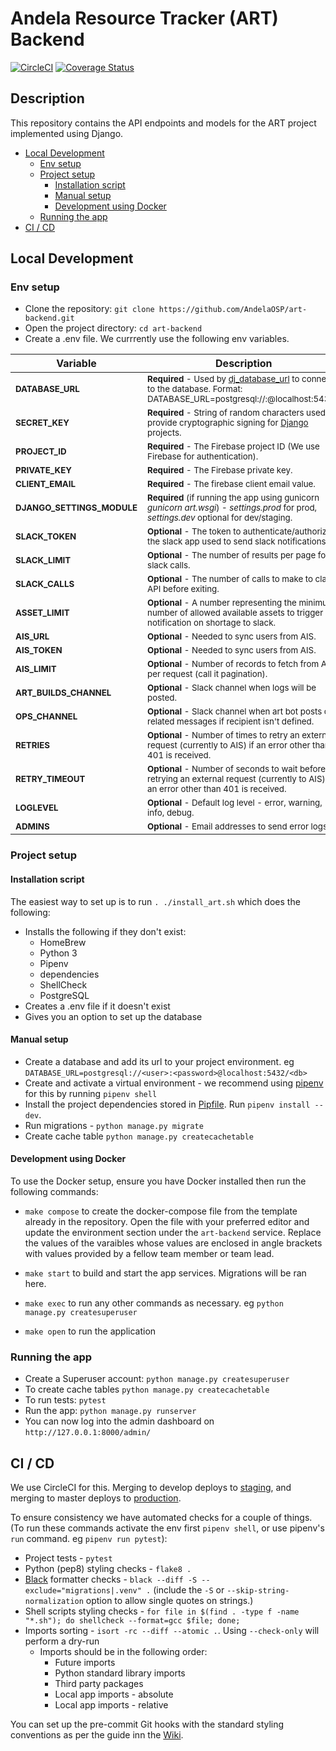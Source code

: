 # Andela Resource Tracker (ART) Backend
[![CircleCI](https://circleci.com/gh/AndelaOSP/art-backend/tree/develop.svg?style=svg)](https://circleci.com/gh/AndelaOSP/art-backend/tree/develop)
[![Coverage Status](https://coveralls.io/repos/github/AndelaOSP/art-backend/badge.svg)](https://coveralls.io/github/AndelaOSP/art-backend)

## Description
This repository contains the API endpoints and models for the ART project implemented using Django.
 - [Local Development](#Local-Development)
    - [Env setup](#Env-setup)
    - [Project setup](#Project-setup)
      - [Installation script](#Installation-script)
      - [Manual setup](#Manual-setup)
      - [Development using Docker](#Development-using-Docker)
    - [Running the app](#Running-the-app)
 - [CI / CD](#CI-/-CD)

## Local Development
### Env setup
- Clone the repository: `git clone https://github.com/AndelaOSP/art-backend.git`
- Open the project directory: `cd art-backend`
- Create a .env file. We currrently use the following env variables.

| Variable | Description | Default |
| --- | --- | --- |
| <sup>**DATABASE_URL**</sup> | <sup>**Required** - Used by [dj_database_url](https://github.com/kennethreitz/dj-database-url#url-schema) to connect to the database. Format: 	 DATABASE_URL=postgresql://<user>:<password>@localhost:5432/<db>.</sup> | |
| <sup>**SECRET_KEY**</sup> | <sup>**Required** - String of random characters used to provide cryptographic signing for [Django](https://docs.djangoproject.com/en/2.1/ref/settings/#std:setting-SECRET_KEY) projects.</sup> | |
| <sup>**PROJECT_ID**</sup> | <sup>**Required** - The Firebase project ID (We use Firebase for authentication).</sup> | |
| <sup>**PRIVATE_KEY**</sup> | <sup>**Required** - The Firebase private key.</sup> | |
| <sup>**CLIENT_EMAIL**</sup> | <sup>**Required** - The firebase client email value.</sup> | |
| <sup>**DJANGO_SETTINGS_MODULE**</sup> | <sup>**Required** (if running the app using gunicorn _gunicorn art.wsgi_) - _settings.prod_ for prod, _settings.dev_ optional for dev/staging.</sup> | <sup>**settings.dev**</sup> |
| <sup>**SLACK_TOKEN**</sup> | <sup>**Optional** - The token to authenticate/authorize the slack app used to send slack notifications.</sup> | |
| <sup>**SLACK_LIMIT**</sup> | <sup>**Optional** - The number of results per page for slack calls.</sup> | <sup>**1000**</sup> |
| <sup>**SLACK_CALLS**</sup> | <sup>**Optional** - The number of calls to make to clask API before exiting.</sup> | <sup>**10**</sup> |
| <sup>**ASSET_LIMIT**</sup> | <sup>**Optional** - A number representing the minimum number of allowed available assets to trigger notification on shortage to slack.</sup> | <sup>**0**</sup> |
| <sup>**AIS_URL**</sup> | <sup>**Optional** - Needed to sync users from AIS.</sup> | |
| <sup>**AIS_TOKEN**</sup> | <sup>**Optional** - Needed to sync users from AIS.</sup> | |
| <sup>**AIS_LIMIT**</sup> | <sup>**Optional** - Number of records to fetch from AIS per request (call it pagination).</sup> | <sup>**5000**</sup> |
| <sup>**ART_BUILDS_CHANNEL**</sup> | <sup>**Optional** - Slack channel when logs will be posted.</sup> | <sup>**#art-builds**</sup> |
| <sup>**OPS_CHANNEL**</sup> | <sup>**Optional** - Slack channel when art bot posts ops related messages if recipient isn't defined.</sup> | <sup>**#art-test**</sup> |
| <sup>**RETRIES**</sup> | <sup>**Optional** - Number of times to retry an external request (currently to AIS) if an error other than 401 is received.</sup> | <sup>**3**</sup> |
| <sup>**RETRY_TIMEOUT**</sup> | <sup>**Optional** - Number of seconds to wait before retrying an external request (currently to AIS) if an error other than 401 is received.</sup> | <sup>**10**</sup> |
| <sup>**LOGLEVEL**</sup> | <sup>**Optional** - Default log level - error, warning, info, debug.</sup> | <sup>**info**</sup> |
| <sup>**ADMINS**</sup> | <sup>**Optional** - Email addresses to send error logs to.</sup> | <sup>**art:art.andela@andela.com,art_group:art@andela.com**</sup> |

### Project setup
#### Installation script
The easiest way to set up is to run `. ./install_art.sh` which does the following:
  - Installs the following if they don't exist:
    - HomeBrew
    - Python 3
    - Pipenv
    - dependencies
    - ShellCheck
    - PostgreSQL
  - Creates a .env file if it doesn't exist
  - Gives you an option to set up the database

#### Manual setup
- Create a database and add its url to your project environment. eg `DATABASE_URL=postgresql://<user>:<password>@localhost:5432/<db>`
- Create and activate a virtual environment - we recommend using [pipenv](https://github.com/pypa/pipenv) for this by running `pipenv shell`
- Install the project dependencies stored in [Pipfile](/Pipfile). Run `pipenv install --dev`.
- Run migrations - `python manage.py migrate`
- Create cache table `python manage.py createcachetable`

#### Development using Docker
To use the Docker setup, ensure you have Docker installed then run the following commands:

- `make compose` to create the docker-compose file from the template already in the repository. Open the file with your preferred editor and update the environment section under the `art-backend` service. Replace the values of the varaibles whose values are enclosed in angle brackets with values provided by a fellow team member or team lead.

- `make start` to build and start the app services. Migrations will be ran here.
- `make exec` to run any other commands as necessary. eg `python manage.py createsuperuser`
- `make open` to run the application

### Running the app
- Create a Superuser account: `python manage.py createsuperuser`
- To create cache tables `python manage.py createcachetable`
- To run tests: `pytest`
- Run the app: `python manage.py runserver`
- You can now log into the admin dashboard on `http://127.0.0.1:8000/admin/`

## CI / CD
We use CircleCI for this. Merging to develop deploys to [staging](https://staging-art.andela.com), and merging to master deploys to [production](https://art.andela.com).

To ensure consistency we have automated checks for a couple of things. (To run these commands activate the env first `pipenv shell`, or use pipenv's `run` command. eg `pipenv run pytest`):
- Project tests - `pytest`
- Python (pep8) styling checks - `flake8 .`
- [Black](https://github.com/ambv/black) formatter checks - `black --diff -S --exclude="migrations|.venv" .` (include the `-S` or `--skip-string-normalization` option to allow single quotes on strings.)
- Shell scripts styling checks - `for file in $(find . -type f -name "*.sh"); do shellcheck --format=gcc $file; done;`
- Imports sorting - `isort -rc --diff --atomic .`. Using `--check-only` will perform a dry-run
  - Imports should be in the following order:
    - Future imports
    - Python standard library imports
    - Third party packages
    - Local app imports - absolute
    - Local app imports - relative


You can set up the pre-commit Git hooks with the standard styling conventions as per the guide inn the [Wiki](https://github.com/AndelaOSP/art-backend/wiki/Styling-Conventions).
